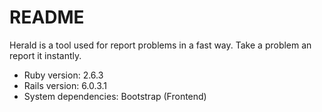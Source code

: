 # README

Herald is a tool used for report problems in a fast way. Take a problem an report it instantly.

- Ruby version:
2.6.3
- Rails version:
6.0.3.1
- System dependencies:
Bootstrap (Frontend)
